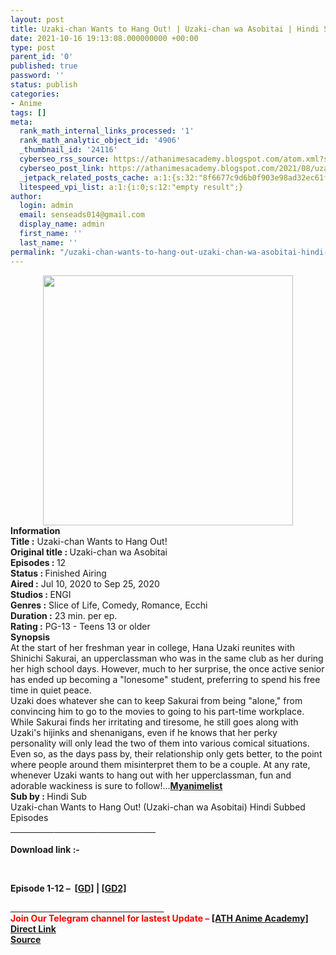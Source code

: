 ```yaml
---
layout: post
title: Uzaki-chan Wants to Hang Out! | Uzaki-chan wa Asobitai | Hindi Subbed [Completed]
date: 2021-10-16 19:13:08.000000000 +00:00
type: post
parent_id: '0'
published: true
password: ''
status: publish
categories:
- Anime
tags: []
meta:
  rank_math_internal_links_processed: '1'
  rank_math_analytic_object_id: '4906'
  _thumbnail_id: '24116'
  cyberseo_rss_source: https://athanimesacademy.blogspot.com/atom.xml?start-index=151&max-results=150
  cyberseo_post_link: https://athanimesacademy.blogspot.com/2021/08/uzaki-chan-wants-to-hang-out-uzaki-chan.html
  _jetpack_related_posts_cache: a:1:{s:32:"8f6677c9d6b0f903e98ad32ec61f8deb";a:2:{s:7:"expires";i:1663324232;s:7:"payload";a:3:{i:0;a:1:{s:2:"id";i:26265;}i:1;a:1:{s:2:"id";i:26496;}i:2;a:1:{s:2:"id";i:24131;}}}}
  litespeed_vpi_list: a:1:{i:0;s:12:"empty result";}
author:
  login: admin
  email: senseads014@gmail.com
  display_name: admin
  first_name: ''
  last_name: ''
permalink: "/uzaki-chan-wants-to-hang-out-uzaki-chan-wa-asobitai-hindi-subbed-completed/"
---
```

<div class="separator" style="clear: both; text-align: center;"> <a href="https://lh3.googleusercontent.com/-V0KuMtY0QaQ/YRc2ScGeJjI/AAAAAAAADV0/im0ysr8Ax_ALRn2DU0vi8lMQ4lo4XU1cgCLcBGAsYHQ/s1600/1628911163444016-0.png" style="margin-left: 1em; margin-right: 1em;"> <img border="0" src="{{ site.baseurl }}/assets/2021/10/1628911163444016-0.png" width="400" /> </a></div>
<div></div>
<div><b>Information</b></div>
<div></div>
<div><b>Title :</b> Uzaki-chan Wants to Hang Out!</div>
<div><b>Original title : </b>Uzaki-chan wa Asobitai</div>
<div><b>Episodes : </b>12</div>
<div><b>Status : </b>Finished Airing</div>
<div><b>Aired :</b> Jul 10, 2020 to Sep 25, 2020</div>
<div><b>Studios : </b>ENGI</div>
<div><b>Genres :</b> Slice of Life, Comedy, Romance, Ecchi</div>
<div><b>Duration :</b> 23 min. per ep.</div>
<div><b>Rating :</b> PG-13 - Teens 13 or older</div>
<div></div>
<div><b>Synopsis</b></div>
<div>At the start of her freshman year in college, Hana Uzaki reunites with Shinichi Sakurai, an upperclassman who was in the same club as her during her high school days. However, much to her surprise, the once active senior has ended up becoming a "lonesome" student, preferring to spend his free time in quiet peace.</div>
<div></div>
<div>Uzaki does whatever she can to keep Sakurai from being "alone," from convincing him to go to the movies to going to his part-time workplace. While Sakurai finds her irritating and tiresome, he still goes along with Uzaki's hijinks and shenanigans, even if he knows that her perky personality will only lead the two of them into various comical situations.</div>
<div></div>
<div>Even so, as the days pass by, their relationship only gets better, to the point where people around them misinterpret them to be a couple. At any rate, whenever Uzaki wants to hang out with her upperclassman, fun and adorable wackiness is sure to follow!...<a href="https://myanimelist.net/anime/41226/Uzaki-chan_wa_Asobitai"><b>Myanimelist</b></a></div>
<div></div>
<div><b>Sub by : </b>Hindi Sub</div>
<div></div>
<div>Uzaki-chan Wants to Hang Out! (Uzaki-chan wa Asobitai) Hindi Subbed Episodes</div>
<div>
<div>
<div><b><u>&nbsp; &nbsp; &nbsp; &nbsp; &nbsp; &nbsp; &nbsp; &nbsp; &nbsp; &nbsp; &nbsp;</u></b><b><u>&nbsp; &nbsp; &nbsp; &nbsp; &nbsp; &nbsp; &nbsp; &nbsp; &nbsp; &nbsp; &nbsp;</u></b><b><u>&nbsp; &nbsp; &nbsp; &nbsp; &nbsp; &nbsp; &nbsp; &nbsp; &nbsp; &nbsp; &nbsp;</u></b><b><u>&nbsp; &nbsp; &nbsp; &nbsp;</u></b></div>
<div><b><br /></b></div>
<div><b>Download link :-</b></div>
<p><b />
<div><b><br /></b></div>
<p>Episode&nbsp;<b>1-12 –&nbsp;&nbsp;<a href="https://l4s.cc/a/e/JPZ/aHR0cHM6Ly9kcml2ZS5nb29nbGUuY29tL2ZvbGRlcnZpZXc/aWQ9MVhEOXg2MnJFR2dqRU9obEo5NGZMN1hZOG1vZjRObWJM">[GD]</a>&nbsp;|&nbsp;<a href="https://l4s.cc/a/e/JPZ/aHR0cHM6Ly9kcml2ZS5nb29nbGUuY29tL2ZvbGRlcnZpZXc/aWQ9MVhEOXg2MnJFR2dqRU9obEo5NGZMN1hZOG1vZjRObWJM">[GD2]</a></b></div>
</div>
<div></div>
<div>
<div><u>&nbsp; &nbsp; &nbsp; &nbsp; &nbsp; &nbsp; &nbsp; &nbsp; &nbsp; &nbsp; &nbsp; &nbsp; &nbsp; &nbsp; &nbsp; &nbsp; &nbsp; &nbsp; &nbsp; &nbsp; &nbsp;</u><u>&nbsp; &nbsp; &nbsp; &nbsp; &nbsp; &nbsp; &nbsp; &nbsp; &nbsp; &nbsp; &nbsp; &nbsp; &nbsp; &nbsp; &nbsp; &nbsp; &nbsp;</u></div>
<div></div>
<div><b><span style="color: red;">Join Our Telegram channel for lastest Update –&nbsp;</span><a href="http://telegram.me/athanimeacademy">[ATH Anime Academy]</a></b></div>
</div>
<div></div>
<link rel="stylesheet" href="https://cdnjs.cloudflare.com/ajax/libs/font-awesome/4.7.0/css/font-awesome.min.css" />
<div class="divbtn"> <a href="https://handymansurrender.com/fihup8buzv?key=94550f7ce39444073321dde3b8782f97" class="btn"><i class="fa fa-download"></i> Direct Link</a> <br /><a href="https://athanimesacademy.blogspot.com/2021/08/uzaki-chan-wants-to-hang-out-uzaki-chan.html">Source</a> </div>
